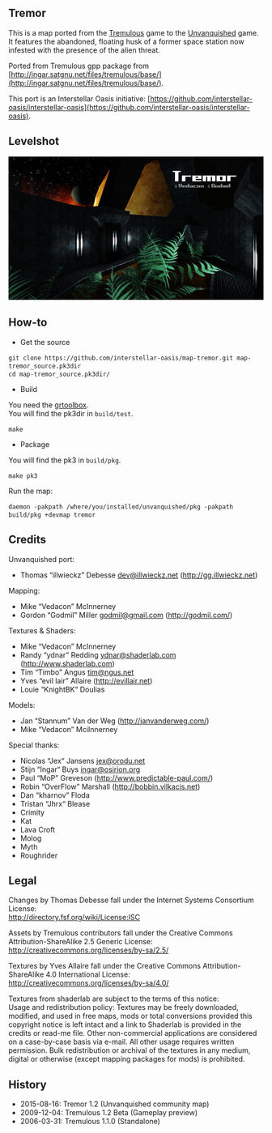Tremor
------

This is a map ported from the [Tremulous](http://tremulous.net/) game to the [Unvanquished](https://www.unvanquished.net/) game. It features the abandoned, floating husk of a former space station now infested with the presence of the alien threat.

Ported from Tremulous gpp package from [http://ingar.satgnu.net/files/tremulous/base/](http://ingar.satgnu.net/files/tremulous/base/).

This port is an Interstellar Oasis initiative: [https://github.com/interstellar-oasis/interstellar-oasis](https://github.com/interstellar-oasis/interstellar-oasis).

Levelshot
---------

![Levelshot](meta/tremor/tremor_web.jpg)

How-to
------

* Get the source

```
git clone https://github.com/interstellar-oasis/map-tremor.git map-tremor_source.pk3dir
cd map-tremor_source.pk3dir/
```

* Build

You need the [grtoolbox](https://github.com/illwieckz/grtoolbox).  
You will find the pk3dir in `build/test`.

```
make
```

* Package

You will find the pk3 in `build/pkg`.

```
make pk3
```

Run the map:

```
daemon -pakpath /where/you/installed/unvanquished/pkg -pakpath build/pkg +devmap tremor
```

Credits
-------

Unvanquished port:

* Thomas “illwieckz” Debesse <dev@illwieckz.net> (http://gg.illwieckz.net)

Mapping:

* Mike “Vedacon” McInnerney
* Gordon “Godmil” Miller <godmil@gmail.com> (http://godmil.com/)

Textures & Shaders:

* Mike “Vedacon” McInnerney
* Randy “ydnar” Redding <ydnar@shaderlab.com> (http://www.shaderlab.com)
* Tim “Timbo” Angus <tim@ngus.net>
* Yves “evil lair” Allaire (http://evillair.net)
* Louie “KnightBK“ Doulias

Models:

* Jan “Stannum” Van der Weg (http://janvanderweg.com/)
* Mike “Vedacon” MciInnerney

Special thanks:

* Nicolas “Jex“ Jansens <jex@orodu.net>
* Stijn “Ingar“ Buys <ingar@osirion.org>
* Paul “MoP” Greveson (http://www.predictable-paul.com/)
* Robin “OverFlow” Marshall (http://bobbin.vilkacis.net)
* Dan “kharnov” Floda
* Tristan “Jhrx“ Blease
* Crimity
* Kat
* Lava Croft
* Molog
* Myth
* Roughrider

Legal
-----

Changes by Thomas Debesse fall under the Internet Systems Consortium License:  
http://directory.fsf.org/wiki/License:ISC

Assets by Tremulous contributors fall under the Creative Commons Attribution-ShareAlike 2.5 Generic License:  
http://creativecommons.org/licenses/by-sa/2.5/

Textures by Yves Allaire fall under the Creative Commons Attribution-ShareAlike 4.0 International License:  
http://creativecommons.org/licenses/by-sa/4.0/

Textures from shaderlab are subject to the terms of this notice:  
Usage and redistribution policy: Textures may be freely downloaded, modified, and used in free maps, mods or total conversions provided this copyright notice is left intact and a link to Shaderlab is provided in the credits or read-me file. Other non-commercial applications are considered on a case-by-case basis via e-mail. All other usage requires written permission. Bulk redistribution or archival of the textures in any medium, digital or otherwise (except mapping packages for mods) is prohibited.

History
-------

* 2015-08-16:	Tremor 1.2 (Unvanquished community map)
* 2009-12-04:	Tremulous 1.2 Beta (Gameplay preview)
* 2006-03-31:	Tremulous 1.1.0 (Standalone)
